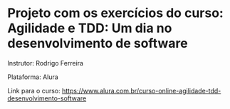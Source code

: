 # Projeto com os exercícios do curso: Agilidade e TDD: Um dia no desenvolvimento de software

Instrutor: Rodrigo Ferreira

Plataforma: Alura

Link para o curso: https://www.alura.com.br/curso-online-agilidade-tdd-desenvolvimento-software
